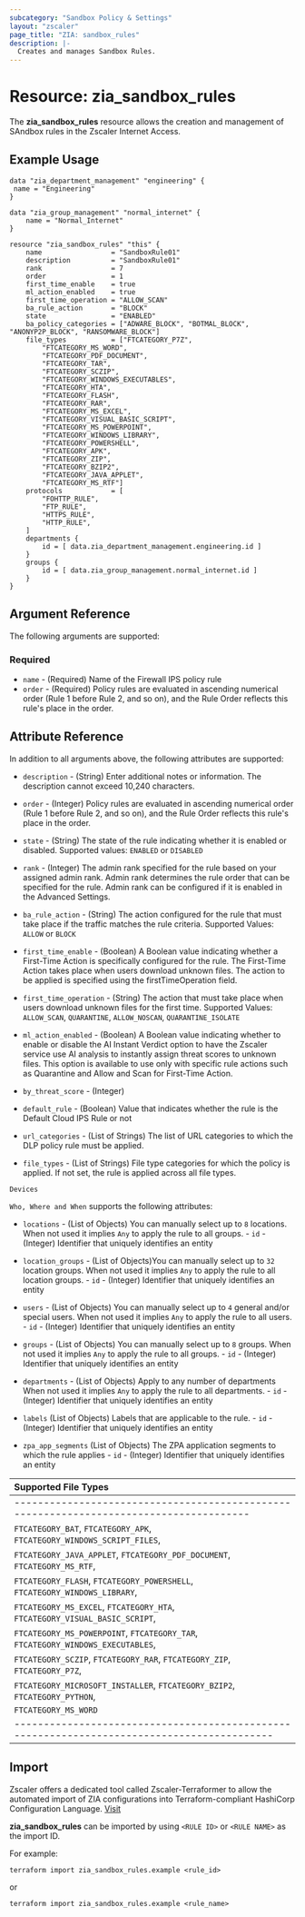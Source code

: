 ```yaml
---
subcategory: "Sandbox Policy & Settings"
layout: "zscaler"
page_title: "ZIA: sandbox_rules"
description: |-
  Creates and manages Sandbox Rules.
---
```


# Resource: zia_sandbox_rules

The **zia_sandbox_rules** resource allows the creation and management of SAndbox rules in the Zscaler Internet Access.

## Example Usage

```hcl
data "zia_department_management" "engineering" {
 name = "Engineering"
}

data "zia_group_management" "normal_internet" {
    name = "Normal_Internet"
}

resource "zia_sandbox_rules" "this" {
    name                 = "SandboxRule01"
    description          = "SandboxRule01"
    rank                 = 7
    order                = 1
    first_time_enable    = true
    ml_action_enabled    = true
    first_time_operation = "ALLOW_SCAN"
    ba_rule_action       = "BLOCK"
    state                = "ENABLED"
    ba_policy_categories = ["ADWARE_BLOCK", "BOTMAL_BLOCK", "ANONYP2P_BLOCK", "RANSOMWARE_BLOCK"]
    file_types           = ["FTCATEGORY_P7Z",
        "FTCATEGORY_MS_WORD",
        "FTCATEGORY_PDF_DOCUMENT",
        "FTCATEGORY_TAR",
        "FTCATEGORY_SCZIP",
        "FTCATEGORY_WINDOWS_EXECUTABLES",
        "FTCATEGORY_HTA",
        "FTCATEGORY_FLASH",
        "FTCATEGORY_RAR",
        "FTCATEGORY_MS_EXCEL",
        "FTCATEGORY_VISUAL_BASIC_SCRIPT",
        "FTCATEGORY_MS_POWERPOINT",
        "FTCATEGORY_WINDOWS_LIBRARY",
        "FTCATEGORY_POWERSHELL",
        "FTCATEGORY_APK",
        "FTCATEGORY_ZIP",
        "FTCATEGORY_BZIP2",
        "FTCATEGORY_JAVA_APPLET",
        "FTCATEGORY_MS_RTF"]
    protocols            = [
        "FOHTTP_RULE",
        "FTP_RULE",
        "HTTPS_RULE",
        "HTTP_RULE",
    ]
    departments {
        id = [ data.zia_department_management.engineering.id ]
    }
    groups {
        id = [ data.zia_group_management.normal_internet.id ]
    }
}
```

## Argument Reference

The following arguments are supported:

### Required

* `name` - (Required) Name of the Firewall IPS policy rule
* `order` - (Required) Policy rules are evaluated in ascending numerical order (Rule 1 before Rule 2, and so on), and the Rule Order reflects this rule's place in the order.

## Attribute Reference

In addition to all arguments above, the following attributes are supported:

* `description` - (String) Enter additional notes or information. The description cannot exceed 10,240 characters.
* `order` - (Integer) Policy rules are evaluated in ascending numerical order (Rule 1 before Rule 2, and so on), and the Rule Order reflects this rule's place in the order.
* `state` - (String) The state of the rule indicating whether it is enabled or disabled. Supported values: `ENABLED` or `DISABLED`
* `rank` - (Integer) The admin rank specified for the rule based on your assigned admin rank. Admin rank determines the rule order that can be specified for the rule. Admin rank can be configured if it is enabled in the Advanced Settings.
* `ba_rule_action` - (String) The action configured for the rule that must take place if the traffic matches the rule criteria. Supported Values: `ALLOW` or `BLOCK`
* `first_time_enable` - (Boolean) A Boolean value indicating whether a First-Time Action is specifically configured for the rule. The First-Time Action takes place when users download unknown files. The action to be applied is specified using the firstTimeOperation field.
* `first_time_operation` - (String) The action that must take place when users download unknown files for the first time. Supported Values: `ALLOW_SCAN`, `QUARANTINE`, `ALLOW_NOSCAN`, `QUARANTINE_ISOLATE`
* `ml_action_enabled` - (Boolean) A Boolean value indicating whether to enable or disable the AI Instant Verdict option to have the Zscaler service use AI analysis to instantly assign threat scores to unknown files. This option is available to use only with specific rule actions such as Quarantine and Allow and Scan for First-Time Action.
* `by_threat_score` - (Integer)
* `default_rule` - (Boolean) Value that indicates whether the rule is the Default Cloud IPS Rule or not

* `url_categories` - (List of Strings) The list of URL categories to which the DLP policy rule must be applied.
* `file_types` - (List of Strings) File type categories for which the policy is applied. If not set, the rule is applied across all file types.

`Devices`

`Who, Where and When` supports the following attributes:

* `locations` - (List of Objects) You can manually select up to `8` locations. When not used it implies `Any` to apply the rule to all groups.
      - `id` - (Integer) Identifier that uniquely identifies an entity
* `location_groups` - (List of Objects)You can manually select up to `32` location groups. When not used it implies `Any` to apply the rule to all location groups.
      - `id` - (Integer) Identifier that uniquely identifies an entity
* `users` - (List of Objects) You can manually select up to `4` general and/or special users. When not used it implies `Any` to apply the rule to all users.
      - `id` - (Integer) Identifier that uniquely identifies an entity
* `groups` - (List of Objects) You can manually select up to `8` groups. When not used it implies `Any` to apply the rule to all groups.
      - `id` - (Integer) Identifier that uniquely identifies an entity
* `departments` - (List of Objects) Apply to any number of departments When not used it implies `Any` to apply the rule to all departments.
      - `id` - (Integer) Identifier that uniquely identifies an entity

* `labels` (List of Objects) Labels that are applicable to the rule.
      - `id` - (Integer) Identifier that uniquely identifies an entity

* `zpa_app_segments` (List of Objects) The ZPA application segments to which the rule applies
      - `id` - (Integer) Identifier that uniquely identifies an entity

|                              **Supported File Types**                                           |
|:--------------------------------------------------------------------------------------------------------|
|---------------------------------------------------------------------------------------|
| `FTCATEGORY_BAT`, `FTCATEGORY_APK`, `FTCATEGORY_WINDOWS_SCRIPT_FILES`,|
| `FTCATEGORY_JAVA_APPLET`, `FTCATEGORY_PDF_DOCUMENT`, `FTCATEGORY_MS_RTF`,|
| `FTCATEGORY_FLASH`, `FTCATEGORY_POWERSHELL`, `FTCATEGORY_WINDOWS_LIBRARY`,|
| `FTCATEGORY_MS_EXCEL`, `FTCATEGORY_HTA`, `FTCATEGORY_VISUAL_BASIC_SCRIPT`,|
| `FTCATEGORY_MS_POWERPOINT`, `FTCATEGORY_TAR`, `FTCATEGORY_WINDOWS_EXECUTABLES`, |
| `FTCATEGORY_SCZIP`, `FTCATEGORY_RAR`, `FTCATEGORY_ZIP`, `FTCATEGORY_P7Z`,|
| `FTCATEGORY_MICROSOFT_INSTALLER`, `FTCATEGORY_BZIP2`, `FTCATEGORY_PYTHON`,|
| `FTCATEGORY_MS_WORD`|
|-------------------------------------------------------------------------------------------|

## Import

Zscaler offers a dedicated tool called Zscaler-Terraformer to allow the automated import of ZIA configurations into Terraform-compliant HashiCorp Configuration Language.
[Visit](https://github.com/zscaler/zscaler-terraformer)

**zia_sandbox_rules** can be imported by using `<RULE ID>` or `<RULE NAME>` as the import ID.

For example:

```shell
terraform import zia_sandbox_rules.example <rule_id>
```

or

```shell
terraform import zia_sandbox_rules.example <rule_name>
```
